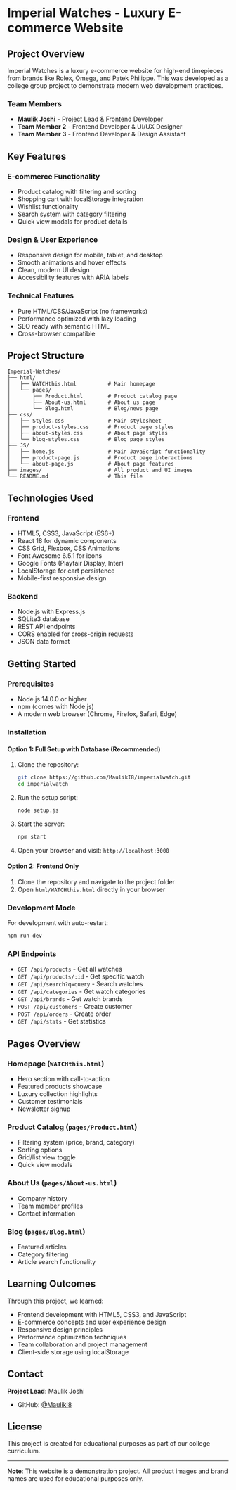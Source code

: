# Imperial Watches - Luxury E-commerce Website

## Project Overview

Imperial Watches is a luxury e-commerce website for high-end timepieces from brands like Rolex, Omega, and Patek Philippe. This was developed as a college group project to demonstrate modern web development practices.

### Team Members
- **Maulik Joshi** - Project Lead & Frontend Developer
- **Team Member 2** - Frontend Developer & UI/UX Designer  
- **Team Member 3** - Frontend Developer & Design Assistant

## Key Features

### E-commerce Functionality
- Product catalog with filtering and sorting
- Shopping cart with localStorage integration
- Wishlist functionality
- Search system with category filtering
- Quick view modals for product details

### Design & User Experience
- Responsive design for mobile, tablet, and desktop
- Smooth animations and hover effects
- Clean, modern UI design
- Accessibility features with ARIA labels

### Technical Features
- Pure HTML/CSS/JavaScript (no frameworks)
- Performance optimized with lazy loading
- SEO ready with semantic HTML
- Cross-browser compatible

## Project Structure

```
Imperial-Watches/
├── html/
│   ├── WATCHthis.html          # Main homepage
│   └── pages/
│       ├── Product.html        # Product catalog page
│       ├── About-us.html       # About us page
│       └── Blog.html           # Blog/news page
├── css/
│   ├── Styles.css              # Main stylesheet
│   ├── product-styles.css      # Product page styles
│   ├── about-styles.css        # About page styles
│   └── blog-styles.css         # Blog page styles
├── JS/
│   ├── home.js                 # Main JavaScript functionality
│   ├── product-page.js         # Product page interactions
│   └── about-page.js           # About page features
├── images/                     # All product and UI images
└── README.md                   # This file
```

## Technologies Used

### Frontend
- HTML5, CSS3, JavaScript (ES6+)
- React 18 for dynamic components
- CSS Grid, Flexbox, CSS Animations
- Font Awesome 6.5.1 for icons
- Google Fonts (Playfair Display, Inter)
- LocalStorage for cart persistence
- Mobile-first responsive design

### Backend
- Node.js with Express.js
- SQLite3 database
- REST API endpoints
- CORS enabled for cross-origin requests
- JSON data format

## Getting Started

### Prerequisites
- Node.js 14.0.0 or higher
- npm (comes with Node.js)
- A modern web browser (Chrome, Firefox, Safari, Edge)

### Installation

#### Option 1: Full Setup with Database (Recommended)
1. Clone the repository:
   ```bash
   git clone https://github.com/MaulikI8/imperialwatch.git
   cd imperialwatch
   ```

2. Run the setup script:
   ```bash
   node setup.js
   ```

3. Start the server:
   ```bash
   npm start
   ```

4. Open your browser and visit: `http://localhost:3000`

#### Option 2: Frontend Only
1. Clone the repository and navigate to the project folder
2. Open `html/WATCHthis.html` directly in your browser

### Development Mode
For development with auto-restart:
```bash
npm run dev
```

### API Endpoints
- `GET /api/products` - Get all watches
- `GET /api/products/:id` - Get specific watch
- `GET /api/search?q=query` - Search watches
- `GET /api/categories` - Get watch categories
- `GET /api/brands` - Get watch brands
- `POST /api/customers` - Create customer
- `POST /api/orders` - Create order
- `GET /api/stats` - Get statistics

## Pages Overview

### Homepage (`WATCHthis.html`)
- Hero section with call-to-action
- Featured products showcase
- Luxury collection highlights
- Customer testimonials
- Newsletter signup

### Product Catalog (`pages/Product.html`)
- Filtering system (price, brand, category)
- Sorting options
- Grid/list view toggle
- Quick view modals

### About Us (`pages/About-us.html`)
- Company history
- Team member profiles
- Contact information

### Blog (`pages/Blog.html`)
- Featured articles
- Category filtering
- Article search functionality

## Learning Outcomes

Through this project, we learned:

- Frontend development with HTML5, CSS3, and JavaScript
- E-commerce concepts and user experience design
- Responsive design principles
- Performance optimization techniques
- Team collaboration and project management
- Client-side storage using localStorage

## Contact

**Project Lead**: Maulik Joshi
- GitHub: [@MaulikI8](https://github.com/MaulikI8)

## License

This project is created for educational purposes as part of our college curriculum.

---

**Note**: This website is a demonstration project. All product images and brand names are used for educational purposes only.